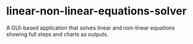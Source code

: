 # linear-non-linear-equations-solver
A GUI-based application that solves linear and non-linear equations showing full steps and charts as outputs.
